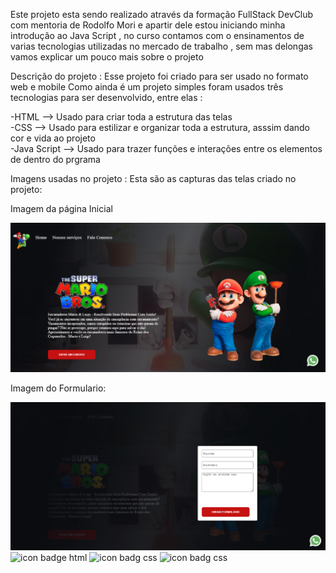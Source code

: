 Este projeto esta sendo realizado através da formação FullStack DevClub com mentoria de Rodolfo Mori e apartir dele estou iniciando minha introdução ao Java Script  , no curso contamos com o ensinamentos de varias tecnologias utilizadas no mercado de trabalho , sem mas delongas vamos explicar um pouco mais sobre o projeto

Descrição do projeto : Esse projeto foi criado para ser usado no formato web e mobile Como ainda é um projeto simples foram usados três tecnologias para ser desenvolvido, entre elas :

-HTML --> Usado para criar toda a estrutura das telas
<br>
-CSS --> Usado para estilizar e organizar toda a estrutura, asssim dando cor e vida ao projeto
<br>
-Java Script --> Usado para trazer funções e interações entre os elementos de dentro do prgrama 

Imagens usadas no projeto :
Esta são as capturas das telas criado no projeto:

Imagem da página Inicial 

<img src="https://github.com/AyslanDiass/Projeto-Mario-Bros/blob/main/Assets/Pagina%20Inicial%20do%20Projeto.png?raw=true" alt="Imagem principal do site irmãos Bros"/>

Imagem do Formulario:

<img src="https://github.com/AyslanDiass/Projeto-Mario-Bros/blob/main/Assets/Formulario%20Img.png?raw=true" alt="Imagem do formulario"/>

<img src="https://img.shields.io/badge/HTML5-E34F26?style=for-the-badge&logo=html5&logoColor=white" alt="icon badge html" > 

<img src="https://img.shields.io/badge/CSS3-1572B6?style=for-the-badge&logo=css3&logoColor=white" alt="icon badg css" >

<img src="https://img.shields.io/badge/JavaScript-F7DF1E?style=for-the-badge&logo=javascript&logoColor=black" alt="icon badg css" >
	
